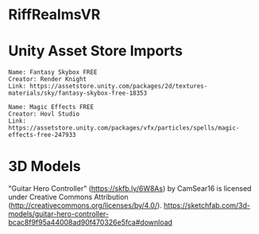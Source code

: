 # RiffRealmsVR

# Unity Asset Store Imports
    Name: Fantasy Skybox FREE
    Creator: Render Knight
    Link: https://assetstore.unity.com/packages/2d/textures-materials/sky/fantasy-skybox-free-18353

    Name: Magic Effects FREE
    Creator: Hovl Studio
    Link: https://assetstore.unity.com/packages/vfx/particles/spells/magic-effects-free-247933

# 3D Models
"Guitar Hero Controller" (https://skfb.ly/6W8As) by CamSear16 is licensed under Creative Commons Attribution (http://creativecommons.org/licenses/by/4.0/).
https://sketchfab.com/3d-models/guitar-hero-controller-bcac8f9f95a44008ad90f470326e5fca#download

